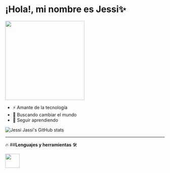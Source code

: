 # ¡Hola!, mi nombre es Jessi✨


<img src="https://image.freepik.com/free-vector/young-woman-working-laptop-illustration_39663-268.jpg" width="250" height="250" />

- ⚡ Amante de la tecnología
- 👀 Buscando cambiar el mundo
- 🙌 Seguir aprendiendo

![Jessi Jassi's GitHub stats](https://github-readme-stats.vercel.app/api?username=Jessi19Jassi&show_icons=true&theme=radical)
____
🔥 ##**Lenguajes y herramientas** 🛠️

   <img src="https://i.pinimg.com/564x/68/d9/1a/68d91a4a0c40857674fbd3a22b9f0b03.jpg" width="" height="45" />


